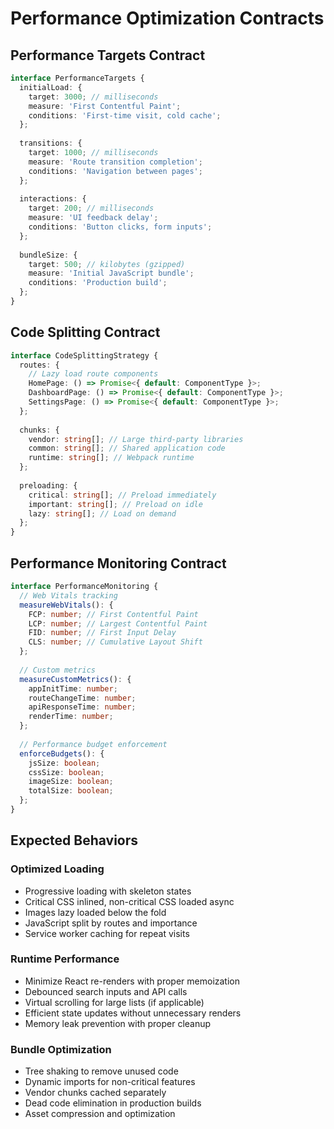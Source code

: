 # Performance Optimization Contracts

## Performance Targets Contract

```typescript
interface PerformanceTargets {
  initialLoad: {
    target: 3000; // milliseconds
    measure: 'First Contentful Paint';
    conditions: 'First-time visit, cold cache';
  };
  
  transitions: {
    target: 1000; // milliseconds
    measure: 'Route transition completion';
    conditions: 'Navigation between pages';
  };
  
  interactions: {
    target: 200; // milliseconds
    measure: 'UI feedback delay';
    conditions: 'Button clicks, form inputs';
  };
  
  bundleSize: {
    target: 500; // kilobytes (gzipped)
    measure: 'Initial JavaScript bundle';
    conditions: 'Production build';
  };
}
```

## Code Splitting Contract

```typescript
interface CodeSplittingStrategy {
  routes: {
    // Lazy load route components
    HomePage: () => Promise<{ default: ComponentType }>;
    DashboardPage: () => Promise<{ default: ComponentType }>;
    SettingsPage: () => Promise<{ default: ComponentType }>;
  };
  
  chunks: {
    vendor: string[]; // Large third-party libraries
    common: string[]; // Shared application code
    runtime: string[]; // Webpack runtime
  };
  
  preloading: {
    critical: string[]; // Preload immediately
    important: string[]; // Preload on idle
    lazy: string[]; // Load on demand
  };
}
```

## Performance Monitoring Contract

```typescript
interface PerformanceMonitoring {
  // Web Vitals tracking
  measureWebVitals(): {
    FCP: number; // First Contentful Paint
    LCP: number; // Largest Contentful Paint
    FID: number; // First Input Delay
    CLS: number; // Cumulative Layout Shift
  };
  
  // Custom metrics
  measureCustomMetrics(): {
    appInitTime: number;
    routeChangeTime: number;
    apiResponseTime: number;
    renderTime: number;
  };
  
  // Performance budget enforcement
  enforceBudgets(): {
    jsSize: boolean;
    cssSize: boolean;
    imageSize: boolean;
    totalSize: boolean;
  };
}
```

## Expected Behaviors

### Optimized Loading
- Progressive loading with skeleton states
- Critical CSS inlined, non-critical CSS loaded async
- Images lazy loaded below the fold
- JavaScript split by routes and importance
- Service worker caching for repeat visits

### Runtime Performance
- Minimize React re-renders with proper memoization
- Debounced search inputs and API calls
- Virtual scrolling for large lists (if applicable)
- Efficient state updates without unnecessary renders
- Memory leak prevention with proper cleanup

### Bundle Optimization
- Tree shaking to remove unused code
- Dynamic imports for non-critical features
- Vendor chunks cached separately
- Dead code elimination in production builds
- Asset compression and optimization